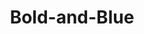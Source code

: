 ---
title: Bold-and-Blue
github_link: https://github.com/johnkeith/boldandblue
demo_preview: http://johnkeith.us
demo_screenshot: 
description: Bold. Blue. Minimal.
---